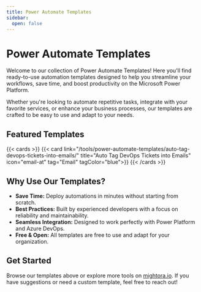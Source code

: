 ```yaml
---
title: Power Automate Templates 
sidebar:
  open: false
---
```



# Power Automate Templates

Welcome to our collection of Power Automate Templates! Here you'll find ready-to-use automation templates designed to help you streamline your workflows, save time, and boost productivity on the Microsoft Power Platform.

Whether you're looking to automate repetitive tasks, integrate with your favorite services, or enhance your business processes, our templates are crafted to be easy to use and adapt to your needs.

## Featured Templates

{{< cards >}}
  {{< card link="/tools/power-automate-templates/auto-tag-devops-tickets-into-emails/" title="Auto Tag DevOps Tickets into Emails" icon="email-at" tag="Email" tagColor="blue">}}
{{< /cards >}}

## Why Use Our Templates?
- **Save Time:** Deploy automations in minutes without starting from scratch.
- **Best Practices:** Built by experienced developers with a focus on reliability and maintainability.
- **Seamless Integration:** Designed to work perfectly with Power Platform and Azure DevOps.
- **Free & Open:** All templates are free to use and adapt for your organization.

## Get Started
Browse our templates above or explore more tools on [mightora.io](/). If you have suggestions or need a custom template, feel free to reach out!

